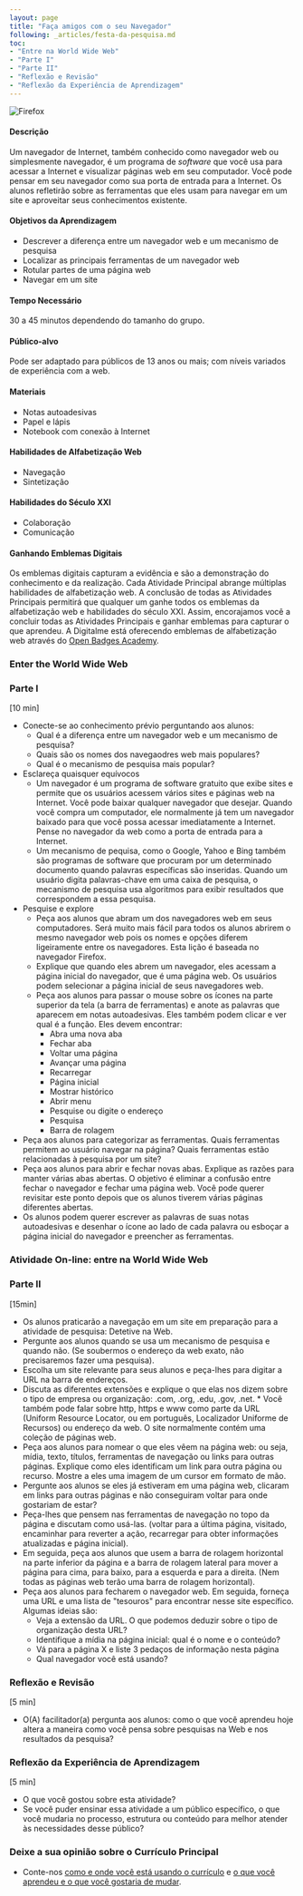 ```yaml
---
layout: page
title: "Faça amigos com o seu Navegador"
following: _articles/festa-da-pesquisa.md
toc:
- "Entre na World Wide Web"
- "Parte I"
- "Parte II"
- "Reflexão e Revisão"
- "Reflexão da Experiência de Aprendizagem"
---
```

![Firefox](../images/Firefox.jpg)

#### Descrição
Um navegador de Internet, também conhecido como navegador web ou simplesmente navegador, é um programa de _software_ que você usa para acessar a Internet e visualizar páginas web em seu computador. Você pode pensar em seu navegador como sua porta de entrada para a Internet. Os alunos refletirão sobre as ferramentas que eles usam para navegar em um site e aproveitar seus conhecimentos existente.

#### Objetivos da Aprendizagem
* Descrever a diferença entre um navegador web e um mecanismo de pesquisa
* Localizar as principais ferramentas de um navegador web
* Rotular partes de uma página web
* Navegar em um site

#### Tempo Necessário
30 a 45 minutos dependendo do tamanho do grupo.

#### Público-alvo
Pode ser adaptado para públicos de 13 anos ou mais; com níveis variados de experiência com a web.

#### Materiais 
* Notas autoadesivas
* Papel e lápis
* Notebook com conexão à Internet

#### Habilidades de Alfabetização Web
* Navegação
* Sintetização

#### Habilidades do Século XXI
* Colaboração
* Comunicação

#### Ganhando Emblemas Digitais
Os emblemas digitais capturam a evidência e são a demonstração do conhecimento e da realização. Cada Atividade Principal abrange múltiplas habilidades de alfabetização web. A conclusão de todas as Atividades Principais permitirá que qualquer um ganhe todos os emblemas da alfabetização web e habilidades do século XXI. Assim, encorajamos você a concluir todas as Atividades Principais e ganhar emblemas para capturar o que aprendeu. A Digitalme está oferecendo emblemas de alfabetização web através do [Open Badges Academy](https://www.openbadgeacademy.com/mozilladirectory). 

### Enter the World Wide Web
### Parte I
[10 min]
* Conecte-se ao conhecimento prévio perguntando aos alunos:
    * Qual é a diferença entre um navegador web e um mecanismo de pesquisa?
    * Quais são os nomes dos navegaodres web mais populares?
    * Qual é o mecanismo de pesquisa mais popular?
* Esclareça quaisquer equívocos
    * Um navegador é um programa de software gratuito que exibe sites e permite que os usuários acessem vários sites e páginas web na Internet. Você pode baixar qualquer navegador que desejar. Quando você compra um computador, ele normalmente já tem um navegador baixado para que você possa acessar imediatamente a Internet. Pense no navegador da web como a porta de entrada para a Internet.
    * Um mecanismo de pequisa, como o Google, Yahoo e Bing também são programas de software que procuram por um determinado documento quando palavras específicas são inseridas. Quando um usuário digita palavras-chave em uma caixa de pesquisa, o mecanismo de pesquisa usa algoritmos para exibir resultados que correspondem a essa pesquisa. 
* Pesquise e explore
    * Peça aos alunos que abram um dos navegadores web em seus computadores. Será muito mais fácil para todos os alunos abrirem o mesmo navegador web pois os nomes e opções diferem ligeiramente entre os navegadores. Esta lição é baseada no navegador Firefox. 
    * Explique que quando eles abrem um navegador, eles acessam a página inicial do navegador, que é uma página web. Os usuários podem selecionar a página inicial de seus navegadores web.
    * Peça aos alunos para passar o mouse sobre os ícones na parte superior da tela (a barra de ferramentas) e anote as palavras que aparecem em notas autoadesivas. Eles também podem clicar e ver qual é a função. Eles devem encontrar:
        * Abra uma nova aba
        * Fechar aba
        * Voltar uma página
        * Avançar uma página
        * Recarregar
        * Página inicial
        * Mostrar histórico
        * Abrir menu
        * Pesquise ou digite o endereço
        * Pesquisa
        * Barra de rolagem
* Peça aos alunos para categorizar as ferramentas. Quais ferramentas permitem ao usuário navegar na página? Quais ferramentas estão relacionadas à pesquisa por um site?
* Peça aos alunos para abrir e fechar novas abas. Explique as razões para manter várias abas abertas. O objetivo é eliminar a confusão entre fechar o navegador e fechar uma página web. Você pode querer revisitar este ponto depois que os alunos tiverem várias páginas diferentes abertas.
* Os alunos podem querer escrever as palavras de suas notas autoadesivas e desenhar o ícone ao lado de cada palavra ou esboçar a página inicial do navegador e preencher as ferramentas.

### Atividade On-line: entre na World Wide Web
### Parte II
[15min]
* Os alunos praticarão a navegação em um site em preparação para a atividade de pesquisa: Detetive na Web. 
* Pergunte aos alunos quando se usa um mecanismo de pesquisa e quando não. (Se soubermos o endereço da web exato, não precisaremos fazer uma pesquisa).
* Escolha um site relevante para seus alunos e peça-lhes para digitar a URL na barra de endereços.
* Discuta as diferentes extensões e explique o que elas nos dizem sobre o tipo de empresa ou organização: .com, .org, .edu, .gov, .net. * Você também pode falar sobre http, https e www como parte da URL (Uniform Resource Locator, ou em português, Localizador Uniforme de Recursos) ou endereço da web. O site normalmente contém uma coleção de páginas web.
* Peça aos alunos para nomear o que eles vêem na página web: ou seja, mídia, texto, títulos, ferramentas de navegação ou links para outras páginas. Explique como eles identificam um link para outra página ou recurso. Mostre a eles uma imagem de um cursor em formato de mão.
* Pergunte aos alunos se eles já estiveram em uma página web, clicaram em links para outras páginas e não conseguiram voltar para onde gostariam de estar?
* Peça-lhes que pensem nas ferramentas de navegação no topo da página e discutam como usá-las. (voltar para a última página, visitado, encaminhar para reverter a ação, recarregar para obter informações atualizadas e página inicial).  
* Em seguida, peça aos alunos que usem a barra de rolagem horizontal na parte inferior da página e a barra de rolagem lateral para mover a página para cima, para baixo, para a esquerda e para a direita. (Nem todas as páginas web terão uma barra de rolagem horizontal).
* Peça aos alunos para fecharem o navegador web. Em seguida, forneça uma URL e uma lista de "tesouros" para encontrar nesse site específico. Algumas ideias são:
    * Veja a extensão da URL. O que podemos deduzir sobre o tipo de organização desta URL?
    * Identifique a mídia na página inicial: qual é o nome e o conteúdo?
    * Vá para a página X e liste 3 pedaços de informação nesta página
    * Qual navegador você está usando?

### Reflexão e Revisão
[5 min]
* O(A) facilitador(a) pergunta aos alunos: como o que você aprendeu hoje altera a maneira como você pensa sobre pesquisas na Web e nos resultados da pesquisa?

### Reflexão da Experiência de Aprendizagem
[5 min]
* O que você gostou sobre esta atividade?
* Se você puder ensinar essa atividade a um público específico, o que você mudaria no processo, estrutura ou conteúdo para melhor atender às necessidades desse público? 

### Deixe a sua opinião sobre o Currículo Principal
* Conte-nos [como e onde você está usando o currículo](https://github.com/mozilla/web-lit-core/issues/8) e [o que você aprendeu e o que você gostaria de mudar](https://github.com/mozilla/web-lit-core/issues/9).